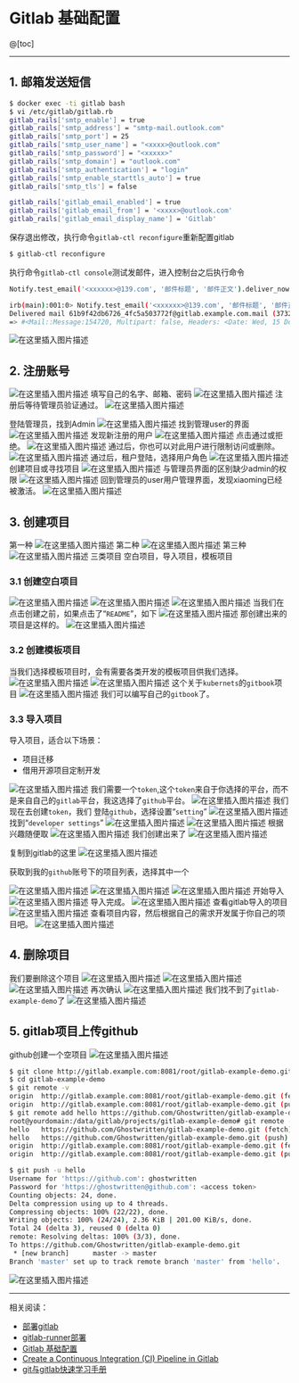 #  Gitlab 基础配置
@[toc]

----
## 1. 邮箱发送短信

```bash
$ docker exec -ti gitlab bash
$ vi /etc/gitlab/gitlab.rb
gitlab_rails['smtp_enable'] = true
gitlab_rails['smtp_address'] = "smtp-mail.outlook.com"
gitlab_rails['smtp_port'] = 25
gitlab_rails['smtp_user_name'] = "<xxxx>@outlook.com"
gitlab_rails['smtp_password'] = "<xxxxx>"
gitlab_rails['smtp_domain'] = "outlook.com"
gitlab_rails['smtp_authentication'] = "login"
gitlab_rails['smtp_enable_starttls_auto'] = true
gitlab_rails['smtp_tls'] = false

gitlab_rails['gitlab_email_enabled'] = true
gitlab_rails['gitlab_email_from'] = '<xxxx>@outlook.com'
gitlab_rails['gitlab_email_display_name'] = 'Gitlab'

```
保存退出修改，执行命令`gitlab-ctl reconfigure`重新配置gitlab

```bash
$ gitlab-ctl reconfigure
```

执行命令`gitlab-ctl console`测试发邮件，进入控制台之后执行命令


```bash
Notify.test_email('<xxxxxx>@139.com', '邮件标题', '邮件正文').deliver_now
```

```bash
irb(main):001:0> Notify.test_email('<xxxxxx>@139.com', '邮件标题', '邮件正文').deliver_now
Delivered mail 61b9f42db6726_4fc5a503772f@gitlab.example.com.mail (3732.4ms)
=> #<Mail::Message:154720, Multipart: false, Headers: <Date: Wed, 15 Dec 2021 13:57:01 +0000>, <From: Gitlab <zoxun@outlook.com>>, <Reply-To: Gitlab <noreply@gitlab.example.com>>, <To: 13522947651@139.com>, <Message-ID: <61b9f42db6726_4fc5a503772f@gitlab.example.com.mail>>, <Subject: 邮件标题>, <Mime-Version: 1.0>, <Content-Type: text/html; charset=UTF-8>, <Content-Transfer-Encoding: 7bit>, <Auto-Submitted: auto-generated>, <X-Auto-Response-Suppress: All>>
```
![在这里插入图片描述](https://img-blog.csdnimg.cn/288f517f0c6b4393b4d4b353c65aaaf0.png?shadow_50,text_Q1NETiBAZ2hvc3R3cml0dGVu,size_20,color_FFFFFF,t_70,g_se,x_16)

## 2. 注册账号
![在这里插入图片描述](https://img-blog.csdnimg.cn/ccaeed5c003545e1b539b9f89c7f657d.png?shadow_50,text_Q1NETiBAZ2hvc3R3cml0dGVu,size_20,color_FFFFFF,t_70,g_se,x_16)
填写自己的名字、邮箱、密码
![在这里插入图片描述](https://img-blog.csdnimg.cn/8f8fa5815ea34119b08387594974b24f.png?shadow_50,text_Q1NETiBAZ2hvc3R3cml0dGVu,size_20,color_FFFFFF,t_70,g_se,x_16)
注册后等待管理员验证通过。
![在这里插入图片描述](https://img-blog.csdnimg.cn/78c98781a31e448e9b02589dedb268e1.png?shadow_50,text_Q1NETiBAZ2hvc3R3cml0dGVu,size_20,color_FFFFFF,t_70,g_se,x_16)

登陆管理员，找到Admin
![在这里插入图片描述](https://img-blog.csdnimg.cn/276c4667c5ab43e08d9a0fd9c140193e.png?shadow_50,text_Q1NETiBAZ2hvc3R3cml0dGVu,size_20,color_FFFFFF,t_70,g_se,x_16)
找到管理user的界面
![在这里插入图片描述](https://img-blog.csdnimg.cn/07fbabc1bb984c7496b0310d1af64ba5.png?shadow_50,text_Q1NETiBAZ2hvc3R3cml0dGVu,size_20,color_FFFFFF,t_70,g_se,x_16)
发现新注册的用户
![在这里插入图片描述](https://img-blog.csdnimg.cn/92df83142e144999b278959ae4d38ed2.png?shadow_50,text_Q1NETiBAZ2hvc3R3cml0dGVu,size_20,color_FFFFFF,t_70,g_se,x_16)
点击通过或拒绝。
![在这里插入图片描述](https://img-blog.csdnimg.cn/63c8ff4f60bd44cd8bbe2fa25f7e7dcb.png?shadow_50,text_Q1NETiBAZ2hvc3R3cml0dGVu,size_20,color_FFFFFF,t_70,g_se,x_16)
通过后，你也可以对此用户进行限制访问或删除。
![在这里插入图片描述](https://img-blog.csdnimg.cn/5a3ca6751b854940b3f8f14b3b64280a.png?shadow_50,text_Q1NETiBAZ2hvc3R3cml0dGVu,size_20,color_FFFFFF,t_70,g_se,x_16)
通过后，租户登陆，选择用户角色
![在这里插入图片描述](https://img-blog.csdnimg.cn/09563114b10d4eba9208539e56b5bdc0.png?shadow_50,text_Q1NETiBAZ2hvc3R3cml0dGVu,size_20,color_FFFFFF,t_70,g_se,x_16)
创建项目或寻找项目
![在这里插入图片描述](https://img-blog.csdnimg.cn/dc5cab76de1a4cc8ae8a68e8166ec15d.png?shadow_50,text_Q1NETiBAZ2hvc3R3cml0dGVu,size_20,color_FFFFFF,t_70,g_se,x_16)
与管理员界面的区别缺少admin的权限
![在这里插入图片描述](https://img-blog.csdnimg.cn/6e9038ff546a443c80256216fb60873a.png?shadow_50,text_Q1NETiBAZ2hvc3R3cml0dGVu,size_20,color_FFFFFF,t_70,g_se,x_16)
回到管理员的user用户管理界面，发现xiaoming已经被激活。
![在这里插入图片描述](https://img-blog.csdnimg.cn/69b226d0be6a441593652b8b0b840f68.png?shadow_50,text_Q1NETiBAZ2hvc3R3cml0dGVu,size_20,color_FFFFFF,t_70,g_se,x_16)
##  3. 创建项目
第一种
![在这里插入图片描述](https://img-blog.csdnimg.cn/0692fd9ac32849c7b054731a37422a96.png?shadow_50,text_Q1NETiBAZ2hvc3R3cml0dGVu,size_20,color_FFFFFF,t_70,g_se,x_16)
第二种
![在这里插入图片描述](https://img-blog.csdnimg.cn/580b03edcb1b4d93821bf9681b0cbb41.png?shadow_50,text_Q1NETiBAZ2hvc3R3cml0dGVu,size_20,color_FFFFFF,t_70,g_se,x_16)
第三种
![在这里插入图片描述](https://img-blog.csdnimg.cn/79cfbf7b845542648e9989788d8b17a3.png?shadow_50,text_Q1NETiBAZ2hvc3R3cml0dGVu,size_20,color_FFFFFF,t_70,g_se,x_16)
三类项目
空白项目，导入项目，模板项目
###  3.1 创建空白项目
![在这里插入图片描述](https://img-blog.csdnimg.cn/acad65c7524e4bd49656179514bc149d.png?shadow_50,text_Q1NETiBAZ2hvc3R3cml0dGVu,size_20,color_FFFFFF,t_70,g_se,x_16)
![在这里插入图片描述](https://img-blog.csdnimg.cn/4565ba323ecb42edb21fb64e4354f28e.png?shadow_50,text_Q1NETiBAZ2hvc3R3cml0dGVu,size_20,color_FFFFFF,t_70,g_se,x_16)
![在这里插入图片描述](https://img-blog.csdnimg.cn/90635ac72d4e411f99b407e74c840da1.png?shadow_50,text_Q1NETiBAZ2hvc3R3cml0dGVu,size_20,color_FFFFFF,t_70,g_se,x_16)
当我们在点击创建之前，如果点击了“`README`”，如下
![在这里插入图片描述](https://img-blog.csdnimg.cn/5828df8b774c4277872d4f0822a314c1.png)
那创建出来的项目是这样的。
![在这里插入图片描述](https://img-blog.csdnimg.cn/09af3543a76e4f378036bdabf34290ff.png?shadow_50,text_Q1NETiBAZ2hvc3R3cml0dGVu,size_20,color_FFFFFF,t_70,g_se,x_16)

### 3.2 创建模板项目
当我们选择模板项目时，会有需要各类开发的模板项目供我们选择。
![在这里插入图片描述](https://img-blog.csdnimg.cn/1c2790ce659249ec85607472672b21f0.png?shadow_50,text_Q1NETiBAZ2hvc3R3cml0dGVu,size_20,color_FFFFFF,t_70,g_se,x_16)
![在这里插入图片描述](https://img-blog.csdnimg.cn/82fc47f09ecc441f9b1d178fb904e233.png?shadow_50,text_Q1NETiBAZ2hvc3R3cml0dGVu,size_20,color_FFFFFF,t_70,g_se,x_16)
这个关于`kubernets`的`gitbook`项目
![在这里插入图片描述](https://img-blog.csdnimg.cn/9e9539a19d4c42368130dcc7838e2444.png?shadow_50,text_Q1NETiBAZ2hvc3R3cml0dGVu,size_20,color_FFFFFF,t_70,g_se,x_16)
我们可以编写自己的`gitbook`了。
###  3.3 导入项目
导入项目，适合以下场景：

 - 项目迁移
 - 借用开源项目定制开发

![在这里插入图片描述](https://img-blog.csdnimg.cn/b5d49c11494c44a78c2e4a4539f353a1.png?shadow_50,text_Q1NETiBAZ2hvc3R3cml0dGVu,size_20,color_FFFFFF,t_70,g_se,x_16)
我们需要一个`token`,这个`token`来自于你选择的平台，而不是来自自己的`gitlab`平台，我这选择了`github`平台。
![在这里插入图片描述](https://img-blog.csdnimg.cn/092bd971997b4cb5af395b72f714fd2d.png?shadow_50,text_Q1NETiBAZ2hvc3R3cml0dGVu,size_20,color_FFFFFF,t_70,g_se,x_16)
我们现在去创建`token`，我们 登陆`github`，选择设置“`setting`”
![在这里插入图片描述](https://img-blog.csdnimg.cn/d3e14ade82d44cdea6364da48357e39e.png?shadow_50,text_Q1NETiBAZ2hvc3R3cml0dGVu,size_9,color_FFFFFF,t_70,g_se,x_16)
找到“`developer settings`”
![在这里插入图片描述](https://img-blog.csdnimg.cn/3f0e2e15a36b4d69a68065c05e0bcf70.png?shadow_50,text_Q1NETiBAZ2hvc3R3cml0dGVu,size_20,color_FFFFFF,t_70,g_se,x_16)
![在这里插入图片描述](https://img-blog.csdnimg.cn/33d36221db9d43d28c9950bb7875dab8.png?shadow_50,text_Q1NETiBAZ2hvc3R3cml0dGVu,size_20,color_FFFFFF,t_70,g_se,x_16)
根据兴趣随便取
![在这里插入图片描述](https://img-blog.csdnimg.cn/ac9399914a314e258eb6604d4965eb24.png?shadow_50,text_Q1NETiBAZ2hvc3R3cml0dGVu,size_20,color_FFFFFF,t_70,g_se,x_16)
我们创建出来了
![在这里插入图片描述](https://img-blog.csdnimg.cn/6a1a76b8a743468184c45d6f350a7f48.png?shadow_50,text_Q1NETiBAZ2hvc3R3cml0dGVu,size_20,color_FFFFFF,t_70,g_se,x_16)

复制到gitlab的这里
![在这里插入图片描述](https://img-blog.csdnimg.cn/4e4784c44ad94b188a38c23163f6b86a.png?shadow_50,text_Q1NETiBAZ2hvc3R3cml0dGVu,size_20,color_FFFFFF,t_70,g_se,x_16)

获取到我的`github`账号下的项目列表，选择其中一个

![在这里插入图片描述](https://img-blog.csdnimg.cn/74398520eaf24cc19fa17dfc93be4931.png?shadow_50,text_Q1NETiBAZ2hvc3R3cml0dGVu,size_20,color_FFFFFF,t_70,g_se,x_16)
![在这里插入图片描述](https://img-blog.csdnimg.cn/837d1c769a1b4e649954686a39740f34.png?shadow_50,text_Q1NETiBAZ2hvc3R3cml0dGVu,size_20,color_FFFFFF,t_70,g_se,x_16)
![在这里插入图片描述](https://img-blog.csdnimg.cn/e4b737b6568b426587b3b5ffd7977000.png?shadow_50,text_Q1NETiBAZ2hvc3R3cml0dGVu,size_20,color_FFFFFF,t_70,g_se,x_16)
开始导入
![在这里插入图片描述](https://img-blog.csdnimg.cn/34b28a1c4900406c935315fa0b6017c6.png?shadow_50,text_Q1NETiBAZ2hvc3R3cml0dGVu,size_20,color_FFFFFF,t_70,g_se,x_16)
导入完成。
![在这里插入图片描述](https://img-blog.csdnimg.cn/d5ecb043be344ed78db2ee7c8216564c.png?shadow_50,text_Q1NETiBAZ2hvc3R3cml0dGVu,size_20,color_FFFFFF,t_70,g_se,x_16)
查看gitlab导入的项目
![在这里插入图片描述](https://img-blog.csdnimg.cn/df340e68606a40439c1963a78ac0841c.png?shadow_50,text_Q1NETiBAZ2hvc3R3cml0dGVu,size_20,color_FFFFFF,t_70,g_se,x_16)
查看项目内容，然后根据自己的需求开发属于你自己的项目吧。
![在这里插入图片描述](https://img-blog.csdnimg.cn/f44cdc2fb13e4378aeb082d6166372a5.png?shadow_50,text_Q1NETiBAZ2hvc3R3cml0dGVu,size_20,color_FFFFFF,t_70,g_se,x_16)

## 4. 删除项目
我们要删除这个项目
![在这里插入图片描述](https://img-blog.csdnimg.cn/ecfe9eef03424ab5945e01c833eea543.png?shadow_50,text_Q1NETiBAZ2hvc3R3cml0dGVu,size_20,color_FFFFFF,t_70,g_se,x_16)
![在这里插入图片描述](https://img-blog.csdnimg.cn/fd802237fc8a41d3b6fdccf6ea496b84.png?shadow_50,text_Q1NETiBAZ2hvc3R3cml0dGVu,size_20,color_FFFFFF,t_70,g_se,x_16)
![在这里插入图片描述](https://img-blog.csdnimg.cn/214ab14b5a2546a7ad7f1eab1a875411.png?shadow_50,text_Q1NETiBAZ2hvc3R3cml0dGVu,size_20,color_FFFFFF,t_70,g_se,x_16)
再次确认
![在这里插入图片描述](https://img-blog.csdnimg.cn/4b9c8eac29d54e0fba30d9ca259e3583.png?shadow_50,text_Q1NETiBAZ2hvc3R3cml0dGVu,size_20,color_FFFFFF,t_70,g_se,x_16)
我们找不到了`gitlab-example-demo`了
![在这里插入图片描述](https://img-blog.csdnimg.cn/29bbdae0f3124ee48a20b0d89fb601f1.png?shadow_50,text_Q1NETiBAZ2hvc3R3cml0dGVu,size_20,color_FFFFFF,t_70,g_se,x_16)
##  5. gitlab项目上传github
github创建一个空项目
![在这里插入图片描述](https://img-blog.csdnimg.cn/b9fac4e6d6124b909e8af1ca4eba54cd.png?shadow_50,text_Q1NETiBAZ2hvc3R3cml0dGVu,size_20,color_FFFFFF,t_70,g_se,x_16)

```bash
$ git clone http://gitlab.example.com:8081/root/gitlab-example-demo.git
$ cd gitlab-example-demo
$ git remote -v
origin	http://gitlab.example.com:8081/root/gitlab-example-demo.git (fetch)
origin	http://gitlab.example.com:8081/root/gitlab-example-demo.git (push)
$ git remote add hello https://github.com/Ghostwritten/gitlab-example-demo.git
root@yourdomain:/data/gitlab/projects/gitlab-example-demo# git remote -v
hello	https://github.com/Ghostwritten/gitlab-example-demo.git (fetch)
hello	https://github.com/Ghostwritten/gitlab-example-demo.git (push)
origin	http://gitlab.example.com:8081/root/gitlab-example-demo.git (fetch)
origin	http://gitlab.example.com:8081/root/gitlab-example-demo.git (push)

$ git push -u hello
Username for 'https://github.com': ghostwritten
Password for 'https://ghostwritten@github.com': <access token>
Counting objects: 24, done.
Delta compression using up to 4 threads.
Compressing objects: 100% (22/22), done.
Writing objects: 100% (24/24), 2.36 KiB | 201.00 KiB/s, done.
Total 24 (delta 3), reused 0 (delta 0)
remote: Resolving deltas: 100% (3/3), done.
To https://github.com/Ghostwritten/gitlab-example-demo.git
 * [new branch]      master -> master
Branch 'master' set up to track remote branch 'master' from 'hello'.

```
![在这里插入图片描述](https://img-blog.csdnimg.cn/efc138591b7948eba18273c9de981fea.png?shadow_50,text_Q1NETiBAZ2hvc3R3cml0dGVu,size_20,color_FFFFFF,t_70,g_se,x_16)

----
相关阅读：

 - [部署gitlab](https://ghostwritten.blog.csdn.net/article/details/121929582)
 - [gitlab-runner部署](https://ghostwritten.blog.csdn.net/article/details/107755143)
 - [Gitlab 基础配置](https://ghostwritten.blog.csdn.net/article/details/121962870)
 - [Create a Continuous Integration (CI) Pipeline in Gitlab](https://blog.csdn.net/xixihahalelehehe/article/details/121941628?spm=1001.2014.3001.5501)
 - [git与gitlab快速学习手册](https://ghostwritten.blog.csdn.net/article/details/121107739)
